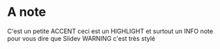 # A note

<div class="my-50 mx-25">
<Note>C'est un petite <Variant type="accent">ACCENT</Variant>  ceci est un <Variant type="highlight">HIGHLIGHT</Variant> et surtout un <Variant type="info">INFO</Variant> note pour vous dire que Slidev <Marker><Variant type="warning">WARNING</Variant></Marker> c'est très stylé</Note>
</div>
 